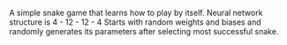 A simple snake game that learns how to play by itself.
Neural network structure is 4 - 12 - 12 - 4
Starts with random weights and biases and randomly generates its parameters after selecting most successful snake.
